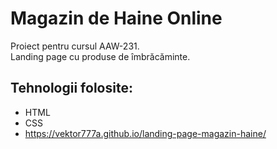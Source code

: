 # Magazin de Haine Online

Proiect pentru cursul AAW-231.  
Landing page cu produse de îmbrăcăminte.

## Tehnologii folosite:
- HTML  
- CSS
- https://vektor777a.github.io/landing-page-magazin-haine/
